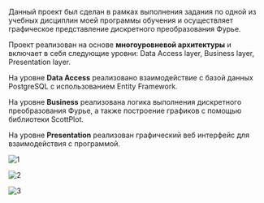 Данный проект был сделан в рамках выполнения задания по одной из учебных дисциплин моей программы обучения и осуществляет графическое представление дискретного преобразования Фурье.

Проект реализован на основе **многоуровневой архитектуры** и включает в себя следующие уровни: Data Access layer, Business layer, Presentation layer.

На уровне **Data Access** реализовано взаимодействие с базой данных PostgreSQL с использованием Entity Framework.

На уровне **Business** реализована логика выполнения дискретного преобразования Фурье, а также построение графиков с помощью библиотеки ScottPlot.

На уровне **Presentation** реализован графический веб интерфейс для взаимодействия с программой.

![1](https://github.com/AL-Eldov/ProjectWithLayeredArchitecture/assets/87431219/e489d0bf-3c74-4155-b300-97547e66e437)

![2](https://github.com/AL-Eldov/ProjectWithLayeredArchitecture/assets/87431219/44485b2e-d43e-4707-b76b-0405d71c3cf6)

![3](https://github.com/AL-Eldov/ProjectWithLayeredArchitecture/assets/87431219/5d6489ba-c53b-4f8a-9bf9-3c7aa6556d7e)

